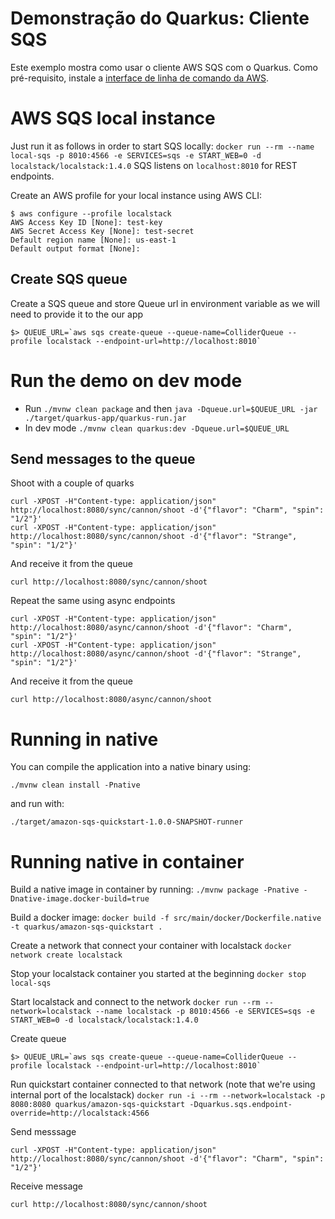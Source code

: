 # Demonstração do Quarkus: Cliente SQS

Este exemplo mostra como usar o cliente AWS SQS com o Quarkus. Como pré-requisito, instale a [interface de linha de comando da AWS](https://docs.aws.amazon.com/cli/latest/userguide/cli-chap-install.html).

# AWS SQS local instance

Just run it as follows in order to start SQS locally:
`docker run --rm --name local-sqs -p 8010:4566 -e SERVICES=sqs -e START_WEB=0 -d localstack/localstack:1.4.0`
SQS listens on `localhost:8010` for REST endpoints.

Create an AWS profile for your local instance using AWS CLI:

```
$ aws configure --profile localstack
AWS Access Key ID [None]: test-key
AWS Secret Access Key [None]: test-secret
Default region name [None]: us-east-1
Default output format [None]:
```

## Create SQS queue

Create a SQS queue and store Queue url in environment variable as we will need to provide it to the our app
```
$> QUEUE_URL=`aws sqs create-queue --queue-name=ColliderQueue --profile localstack --endpoint-url=http://localhost:8010`
```

# Run the demo on dev mode

- Run `./mvnw clean package` and then `java -Dqueue.url=$QUEUE_URL -jar ./target/quarkus-app/quarkus-run.jar`
- In dev mode `./mvnw clean quarkus:dev -Dqueue.url=$QUEUE_URL`

## Send messages to the queue
Shoot with a couple of quarks
```
curl -XPOST -H"Content-type: application/json" http://localhost:8080/sync/cannon/shoot -d'{"flavor": "Charm", "spin": "1/2"}'
curl -XPOST -H"Content-type: application/json" http://localhost:8080/sync/cannon/shoot -d'{"flavor": "Strange", "spin": "1/2"}'
```
And receive it from the queue
```
curl http://localhost:8080/sync/cannon/shoot
```

Repeat the same using async endpoints
```
curl -XPOST -H"Content-type: application/json" http://localhost:8080/async/cannon/shoot -d'{"flavor": "Charm", "spin": "1/2"}'
curl -XPOST -H"Content-type: application/json" http://localhost:8080/async/cannon/shoot -d'{"flavor": "Strange", "spin": "1/2"}'
```
And receive it from the queue
```
curl http://localhost:8080/async/cannon/shoot
```

# Running in native

You can compile the application into a native binary using:

`./mvnw clean install -Pnative`

and run with:

`./target/amazon-sqs-quickstart-1.0.0-SNAPSHOT-runner` 


# Running native in container

Build a native image in container by running:
`./mvnw package -Pnative -Dnative-image.docker-build=true`

Build a docker image:
`docker build -f src/main/docker/Dockerfile.native -t quarkus/amazon-sqs-quickstart .`

Create a network that connect your container with localstack
`docker network create localstack`

Stop your localstack container you started at the beginning
`docker stop local-sqs`

Start localstack and connect to the network
`docker run --rm --network=localstack --name localstack -p 8010:4566 -e SERVICES=sqs -e START_WEB=0 -d localstack/localstack:1.4.0`

Create queue
```
$> QUEUE_URL=`aws sqs create-queue --queue-name=ColliderQueue --profile localstack --endpoint-url=http://localhost:8010`
```
Run quickstart container connected to that network (note that we're using internal port of the localstack)
`docker run -i --rm --network=localstack -p 8080:8080 quarkus/amazon-sqs-quickstart -Dquarkus.sqs.endpoint-override=http://localstack:4566`

Send messsage
```
curl -XPOST -H"Content-type: application/json" http://localhost:8080/sync/cannon/shoot -d'{"flavor": "Charm", "spin": "1/2"}'
```

Receive message
```
curl http://localhost:8080/sync/cannon/shoot
```
